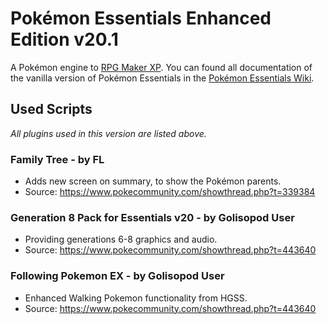 # Pokémon Essentials Enhanced Edition v20.1
A Pokémon engine to [RPG Maker XP](https://store.steampowered.com/app/235900/RPG_Maker_XP/). You can found all documentation of the vanilla version of Pokémon Essentials in the [Pokémon Essentials Wiki](https://essentialsdocs.fandom.com/wiki/Essentials_Docs_Wiki).

## Used Scripts

_All plugins used in this version are listed above._

### Family Tree - by FL
* Adds new screen on summary, to show the Pokémon parents.
* Source: https://www.pokecommunity.com/showthread.php?t=339384

### Generation 8 Pack for Essentials v20 - by Golisopod User
* Providing generations 6-8 graphics and audio.
* Source: https://www.pokecommunity.com/showthread.php?t=443640 

### Following Pokemon EX - by Golisopod User
* Enhanced Walking Pokemon functionality from HGSS.
* Source: https://www.pokecommunity.com/showthread.php?t=443640